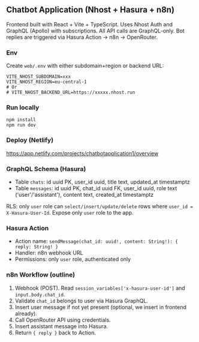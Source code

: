 ## Chatbot Application (Nhost + Hasura + n8n)

Frontend built with React + Vite + TypeScript. Uses Nhost Auth and GraphQL (Apollo) with subscriptions. All API calls are GraphQL-only. Bot replies are triggered via Hasura Action → n8n → OpenRouter.

### Env
Create `web/.env` with either subdomain+region or backend URL:

```
VITE_NHOST_SUBDOMAIN=xxx
VITE_NHOST_REGION=eu-central-1
# Or
# VITE_NHOST_BACKEND_URL=https://xxxxx.nhost.run
```

### Run locally

```
npm install
npm run dev
```

### Deploy (Netlify)
https://app.netlify.com/projects/chatbotapplication1/overview

### GraphQL Schema (Hasura)
- Table `chats`: id uuid PK, user_id uuid, title text, updated_at timestamptz
- Table `messages`: id uuid PK, chat_id uuid FK, user_id uuid, role text ('user'/'assistant'), content text, created_at timestamptz

RLS: only `user` role can `select/insert/update/delete` rows where `user_id = X-Hasura-User-Id`. Expose only `user` role to the app.

### Hasura Action
- Action name: `sendMessage(chat_id: uuid!, content: String!): { reply: String! }`
- Handler: n8n webhook URL
- Permissions: only `user` role, authenticated only

### n8n Workflow (outline)
1) Webhook (POST). Read `session_variables['x-hasura-user-id']` and `input.body.chat_id`.
2) Validate `chat_id` belongs to user via Hasura GraphQL.
3) Insert user message if not yet present (optional, we insert in frontend already).
4) Call OpenRouter API using credentials.
5) Insert assistant message into Hasura.
6) Return `{ reply }` back to Action.
